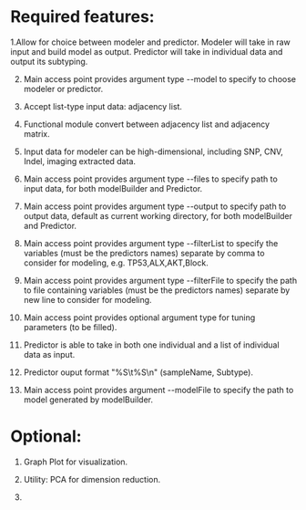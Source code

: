 # Required features:

1.Allow for choice between modeler and predictor. Modeler will take in raw input and build model as output. Predictor will take in individual data and output its subtyping.

2. Main access point provides argument type --model to specify to choose modeler or predictor.

3. Accept list-type input data: adjacency list.

4. Functional module convert between adjacency list and adjacency matrix.

5. Input data for modeler can be high-dimensional, including SNP, CNV, Indel, imaging extracted data.

6. Main access point provides argument type --files to specify path to input data, for both modelBuilder and Predictor.

7. Main access point provides argument type --output to specify path to output data, default as current working directory, for both modelBuilder and Predictor.

8. Main access point provides argument type --filterList to specify the variables (must be the predictors names) separate by comma to consider for modeling, e.g. TP53,ALX,AKT,Block.

9. Main access point provides argument type --filterFile to specify the path to file containing variables (must be the predictors names) separate by new line to consider for modeling.

10. Main access point provides optional argument type for tuning parameters (to be filled).

11. Predictor is able to take in both one individual and a list of individual data as input.

12. Predictor ouput format "%S\t%S\n" (sampleName, Subtype).

13. Main access point provides argument --modelFile to specify the path to model generated by modelBuilder.

# Optional:

1. Graph Plot for visualization.

2. Utility: PCA for dimension reduction.

3. 